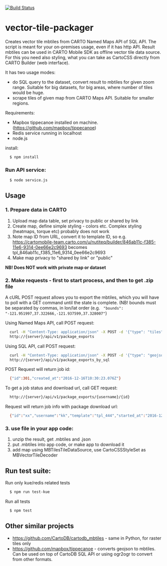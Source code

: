 [![Build Status](https://travis-ci.org/CartoDB/mobile-tile-packager.svg?branch=master)](https://travis-ci.org/CartoDB/mobile-tile-packager)

# vector-tile-packager

Creates vector tile mbtiles from CARTO Named Maps API of SQL API. The script is meant for your on-premises usage, even if it has http API. Result mbtiles can be used in CARTO Mobile SDK as offline vector tile data source. For this you need also styling, what you can take as CartoCSS directly from CARTO Builder (web interface).

It has two usage modes:

* do SQL query to the dataset, convert result to mbtiles for given zoom range. Suitable for big datasets, for big areas, where number of tiles would be huge.
* scrape tiles of given map from CARTO Maps API. Suitable for smaller regions.


Requirements:
- Mapbox tippecanoe installed on machine. (https://github.com/mapbox/tippecanoe)
- Redis service running in localhost
- node.js

install:
```sh
  $ npm install
```


### Run API service:
```sh
  $ node service.js
```

## Usage
### 1. Prepare data in CARTO
1. Upload map data table, set privacy to public or shared by link
2. Create map, define simple styling - colors etc. Complex styling (heatmaps, torque etc) probably does not work
3. Note map ID from URL, convert it to template ID, so e.g. https://cartomobile-team.carto.com/u/nutiteq/builder/846ab11c-f385-11e6-9314-0ee66e2c9693 becomes tpl_846ab11c_f385_11e6_9314_0ee66e2c9693
3. Make map privacy to "shared by link" or "public"

**NB! Does NOT work with private map or dataset**

### 2. Make requests - first to start process, and then to get .zip file

A cURL POST request allows you to export the mbtiles, which you will have to poll with a GET command until the state is complete.
(NB! bounds must be separated by commas, in lon/lat order (e.g. ` "bounds": "-121.951997,37.322666,-121.937599,37.328007"`)

Using Named Maps API, call POST request:
```sh
  curl -H "Content-Type: application/json" -X POST -d '{"type": "tiles", "data": {"username": "{username}", "template":"{template}", "minzoom": 10, "maxzoom": 18, "bounds": "{bounds}"}}' 
  http://{server}/api/v1/package_exports
```

Using SQL API, call POST request:
```sh
  curl -H "Content-Type: application/json" -X POST -d '{"type": "geojson", "data": {"username": "{username}", "template":"{template}", "sql": "{sql}", "minzoom": 10, "maxzoom": 18}}' 
  http://{server}/api/v1/package_exports_by_sql
```

POST Request will return job id:
```sh
  {"id":301,"created_at":"2016-12-16T10:30:23.076Z"}
```

To get a job status and download url, call GET request:
```sh
  http://{server}/api/v1/package_exports/{username}/{id}
```

Request will return job info with package download url:
```sh
  {"id":"xx","username":"kk","template":"tpl_444","started_at":"2016-12-16T09:20:25.459Z","duration":"00:00:10.9","download_url":"zz"}
```

### 3. use file in your app code:
1. unzip the result, get .mbtiles and .json
2. put .mbtiles into app code, or make app to download it
4. add map using MBTilesTileDataSource, use CartoCSSStyleSet as MBVectorTileDecoder

## Run test suite:

Run only kue/redis related tests
```sh
  $ npm run test-kue
```

Run all tests
```sh
  $ npm test
```


## Other similar projects
* https://github.com/CartoDB/cartodb_mbtiles - same in Python, for raster tiles only
* https://github.com/mapbox/tippecanoe - converts geojson to mbtiles. Can be used on top of CartoDB SQL API or using ogr2ogr to convert from other formats.

